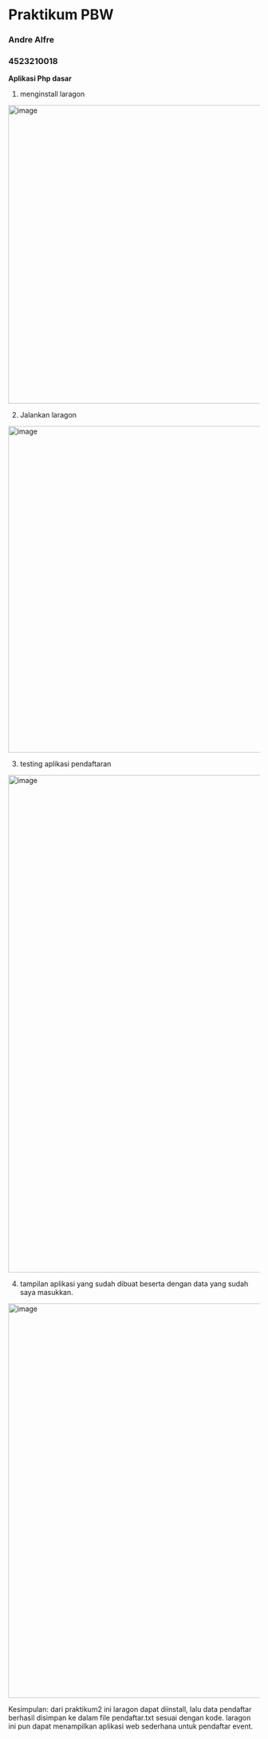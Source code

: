 # Praktikum PBW 
### Andre Alfre 
### 4523210018 

**Aplikasi Php dasar**
1. menginstall laragon 
<img width="1356" height="597" alt="image" src="https://github.com/user-attachments/assets/8adadb57-92c4-4c6c-ad50-c8dbbcabe347" />

2. Jalankan laragon
<img width="944" height="653" alt="image" src="https://github.com/user-attachments/assets/cd6bd84d-582a-4d33-8287-e544a350df7f" />

3. testing aplikasi pendaftaran
<img width="1919" height="995" alt="image" src="https://github.com/user-attachments/assets/88c02b5f-68f8-4513-9ccc-856d08a90e22" />

4. tampilan aplikasi yang sudah dibuat beserta dengan data yang sudah saya masukkan. 
<img width="943" height="789" alt="image" src="https://github.com/user-attachments/assets/f2d1f088-ce88-4d99-abdb-3bcf5f35263a" />

Kesimpulan: 
dari praktikum2 ini laragon dapat diinstall, lalu data pendaftar berhasil disimpan ke dalam file pendaftar.txt sesuai dengan kode. 
laragon ini pun dapat menampilkan aplikasi web sederhana untuk pendaftar event.
